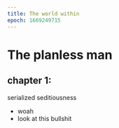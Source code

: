 ```yaml
---
title: The world within
epoch: 1669249715
---
```

# The planless man
## chapter 1:
serialized seditiousness
* woah
* look at this bullshit